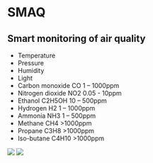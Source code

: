 # SMAQ
## Smart monitoring of air quality
* Temperature
* Pressure
* Humidity
* Light
* Carbon monoxide CO 1 – 1000ppm
* Nitrogen dioxide NO2 0.05 - 10ppm
* Ethanol C2H5OH 10 – 500ppm
* Hydrogen H2 1 – 1000ppm
* Ammonia NH3 1 – 500ppm
* Methane CH4 >1000ppm
* Propane C3H8 >1000ppm
* Iso-butane C4H10 >1000ppm

![](https://github.com/MustafaBiyikli/SMAQ/blob/master/SMAQLogo.png)
![](https://github.com/MustafaBiyikli/SMAQ/blob/master/StraightGIF.gif)
